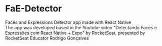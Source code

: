 # FaE-Detector
Faces and Expressions Detector app made with React Native<br>
The app was developed based in the Youtube video "Detectando Faces e Expressões com React Native + Expo" by RocketSeat, presented by RocketSeat Educator Rodrigo Gonçalves
